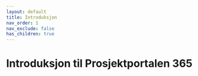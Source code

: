 ```yaml
---
layout: default
title: Introduksjon
nav_order: 1
nav_exclude: false
has_children: true
---
```


# Introduksjon til Prosjektportalen 365